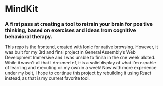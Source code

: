 # MindKit

### A first pass at creating a tool to retrain your brain for positive thinking, based on exercises and ideas from cognitive behavioral therapy.

This repo is the frontend, created with Ionic for native browsing. However, it was built for my 3rd and final project in General Assembly's Web Development Immersive and I was unable to finish in the one week alloted. While it wasn't all that I dreamed of, it is a solid display of what I'm capable of learning and executing on my own in a week! Now with more experience under my belt, I hope to continue this project by rebuilding it using React instead, as that is my current favorite tool.
